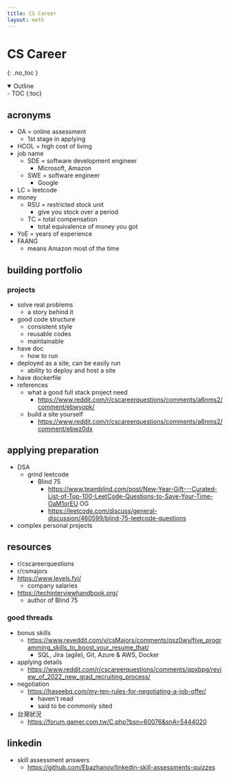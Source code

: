```yaml
---
title: CS Career
layout: meth
---
```

# CS Career
{: .no_toc }

<details open markdown="block">
  <summary>
    Outline
  </summary>
- TOC
{:toc}
</details>


## acronyms
- OA = online assessment
	- 1st stage in applying
- HCOL = high cost of living
- job name
	- SDE = software development engineer
		- Microsoft, Amazon
	- SWE = software engineer
		- Google
- LC = leetcode
- money
	- RSU = restricted stock unit
		- give you stock over a period
	- TC = total compensation
		- total equivalence of money you got
- YoE = years of experience
- FAANG
	- means Amazon most of the time

## building portfolio
### projects
- solve real problems
	- a story behind it
- good code structure
	- consistent style
	- reusable codes
	- maintainable
- have doc
	- how to run
- deployed as a site, can be easily run
	- ability to deploy and host a site
- have dockerfile
- references
	- what a good full stack project need 
		- https://www.reddit.com/r/cscareerquestions/comments/a6nms2/comment/ebwyopk/
	- build a site yourself
		- https://www.reddit.com/r/cscareerquestions/comments/a6nms2/comment/ebwz0dx

## applying preparation
- DSA
	- grind leetcode
		- Blind 75
			- https://www.teamblind.com/post/New-Year-Gift---Curated-List-of-Top-100-LeetCode-Questions-to-Save-Your-Time-OaM1orEU OG
			- https://leetcode.com/discuss/general-discussion/460599/blind-75-leetcode-questions
- complex personal projects

## resources
- r/cscareerquestions
- r/csmajors
- https://www.levels.fyi/
	- company salaries
- https://techinterviewhandbook.org/
	- author of Blind 75

### good threads
- bonus skills
	- https://www.reveddit.com/v/csMajors/comments/qsz0wy/five_programming_skills_to_boost_your_resume_that/
		- SQL, Jira (agile), Git, Azure & AWS, Docker
- applying details
	- https://www.reddit.com/r/cscareerquestions/comments/qpxbpg/review_of_2022_new_grad_recruiting_process/
- negotiation
	- https://haseebq.com/my-ten-rules-for-negotiating-a-job-offer/
		- haven't read
		- said to be commonly sited
- 台灣狀況
	- https://forum.gamer.com.tw/C.php?bsn=60076&snA=5444020

## linkedin
- skill assessment answers
	- https://github.com/Ebazhanov/linkedin-skill-assessments-quizzes